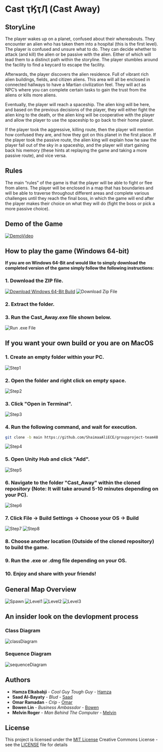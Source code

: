 # Cast ҭӃҭӅ (Cast Away)


## StoryLine

The player wakes up on a planet, confused about their whereabouts. They encounter an alien who has taken them into a hospital (this is the first level). The player is confused and unsure what to do. They can decide whether to attack (and kill) the alien or be passive with the alien. Either of which will lead them to a distinct path within the storyline. The player stumbles around the facility to find a keycard to escape the facility.

Afterwards, the player discovers the alien residence. Full of vibrant rich alien buildings, fields, and citizen aliens. This area will all be enclosed in connected hallways to have a Martian civilization feel. They will act as NPC’s where you can complete certain tasks to gain the trust from the aliens or kills more aliens.

Eventually, the player will reach a spaceship. The alien king will be here, and based on the previous decisions of the player, they will either fight the alien king to the death, or the alien king will be cooperative with the player and allow the player to use the spaceship to go back to their home planet.

If the player took the aggressive, killing route, then the player will mention how confused they are, and how they got on this planet in the first place. If the player took the passive route, the alien king will explain how he saw the player fall out of the sky in a spaceship, and the player will start gaining back his memory (these hints at replaying the game and taking a more passive route), and vice versa.


## Rules

The main “rules” of the game is that the player will be able to fight or flee from aliens. The player will be enclosed in a map that has boundaries and will be able to traverse throughout different areas and complete various challenges until they reach the final boss, in which the game will end after the player makes their choice on what they will do (fight the boss or pick a more passive choice).


## Demo of the Game

[![DemoVideo](https://img.youtube.com/vi/-8fT05uIsSg&ab_channel=HamzaElkababji/0.jpg)](https://www.youtube.com/watch?v=-8fT05uIsSg&ab_channel=HamzaElkababji)

## How to play the game (Windows 64-bit)

**If you are on Windows 64-Bit and would like to simply download the completed version of the game simply follow the following instructions:**

### 1. Download the ZIP file.
[![Download Windows 64-Bit Build](https://custom-icon-badges.demolab.com/badge/-Download-blue?style=for-the-badge&logo=download&logoColor=white "Download Windows 64-Bit Build")](ReadMeAssets/Cast_Away_WindowsOS.zip)
![Download Zip File](ReadMeAssets/Instructions/downloadZipFile.png)


### 2. Extract the folder.
### 3. Run the Cast_Away.exe file shown below.
![Run .exe File](ReadMeAssets/Instructions/exeFileRun.png)



## If you want your own build or you are on MacOS

### 1. Create an empty folder within your PC.

![Step1](ReadMeAssets/Instructions/Step1.png)

### 2. Open the folder and right click on empty space.

![Step2](ReadMeAssets/Instructions/Step2.png)

### 3. Click "Open in Terminal".

![Step3](ReadMeAssets/Instructions/Step3.png)

### 4. Run the following command, and wait for execution.

```bash
git clone -b main https://github.com/ShaimaaAliECE/groupproject-team48.git .
```

![Step4](ReadMeAssets/Instructions/Step4.png)

### 5. Open Unity Hub and click "Add".

![Step5](ReadMeAssets/Instructions/Step5.png)

### 6. Navigate to the folder "Cast_Away" within the cloned repository (Note: It will take around **5-10 minutes** depending on your PC).

![Step6](ReadMeAssets/Instructions/Step6.png)

### 7. Click File -> Build Settings -> Choose your OS -> Build

![Step7](ReadMeAssets/Instructions/Step7.png)
![Step8](ReadMeAssets/Instructions/Step8.png)

### 8. Choose another location (Outside of the cloned repository) to build the game.

### 9. Run the .exe or .dmg file depending on your OS.

### 10. Enjoy and share with your friends!


## General Map Overview

![Spawn](ReadMeAssets/Center.png)
![Level1](ReadMeAssets/CyanMap.png)
![Level2](ReadMeAssets/GreenMap.png)
![Level3](ReadMeAssets/RedMap.png)


## An insider look on the devlopment process

### Class Diagram
![classDiagram](ReadMeAssets/Shaimaa_Warriors_UML_Diagram.drawio.png)

### Sequence Diagram
![sequenceDiagram](ReadMeAssets/Shaimaa_Warriors_Sequence_Diagram.drawio.png)


## Authors

- **Hamza Elkababji** - _Cool Guy Tough Guy_ -
  [Hamza](https://github.com/HamzaKababji)
- **Saad Al-Bayaty** - _Blud_ -
  [Saad](https://github.com/UWOSaadBayaty)
- **Omar Ramadan** - _Crip_ -
  [Omar](https://github.com/Omar1Ramadan)
- **Bowen Lin** - _Business Ambassdor_ -
  [Bowen](https://github.com/bowenlin1101)
- **Melvin Roger** - _Man Behind The Computer_ -
  [Melvin](https://github.com/mroger58)


## License

This project is licensed under the [MIT License](LICENSE.md)
Creative Commons License - see the [LICENSE](LICENSE.md) file for
details
